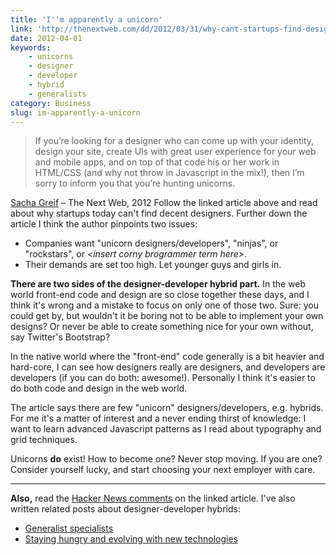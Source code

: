 ```yaml
---
title: 'I''m apparently a unicorn'
link: 'http://thenextweb.com/dd/2012/03/31/why-cant-startups-find-designers/'
date: 2012-04-01
keywords:
    - unicorns
    - designer
    - developer
    - hybrid
    - generalists
category: Business
slug: im-apparently-a-unicorn
---
```


> If you’re looking for a designer who can come up with your identity, design your site, create UIs
> with great user experience for your web and mobile apps, and on top of that code his or her work
> in HTML/CSS (and why not throw in Javascript in the mix!), then I’m sorry to inform you that
> you’re hunting unicorns.

[Sacha Greif](http://thenextweb.com/author/sachagreif/) – The Next Web, 2012 Follow the linked
article above and read about why startups today can't find decent designers. Further down the
article I think the author pinpoints two issues:

- Companies want "unicorn designers/developers", "ninjas", or "rockstars", or _&lt;insert corny
  brogrammer term here&gt;_.
- Their demands are set too high. Let younger guys and girls in.

**There are two sides of the designer-developer hybrid part.** In the web world front-end code and
design are so close together these days, and I think it's wrong and a mistake to focus on only one
of those two. Sure: you could get by, but wouldn't it be boring not to be able to implement your own
designs? Or never be able to create something nice for your own without, say Twitter's Bootstrap?

In the native world where the "front-end" code generally is a bit heavier and hard-core, I can see
how designers really are designers, and developers are developers (if you can do both: awesome!).
Personally I think it's easier to do both code and design in the web world.

The article says there are few "unicorn" designers/developers, e.g. hybrids. For me it's a matter of
interest and a never ending thirst of knowledge: I want to learn advanced Javascript patterns as I
read about typography and grid techniques.

Unicorns **do** exist! How to become one? Never stop moving. If you are one? Consider yourself
lucky, and start choosing your next employer with care.

---

**Also,** read the [Hacker News comments](http://news.ycombinator.com/item?id=3781733) on the linked
article. I've also written related posts about designer-developer hybrids:

- [Generalist specialists](http://johanbrook.com/business/generalist-specialists/ "Generalist specialists")
- [Staying hungry and evolving with new technologies](http://johanbrook.com/development/staying-hungry-and-evolving-with-new-technologies/ "Staying hungry and evolving with new technologies")
